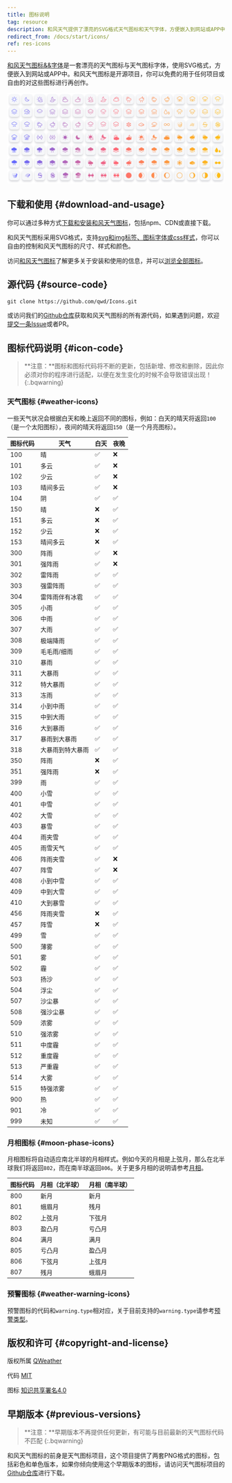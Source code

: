 ```yaml
---
title: 图标说明
tag: resource
description: 和风天气提供了漂亮的SVG格式天气图标和天气字体，方便嵌入到网站或APP中。和风天气图标是开源项目，你可以免费的用于任何项目或自由的对这些图标进行再创作。
redirect_from: /docs/start/icons/
ref: res-icons
---
```


[和风天气图标&&字体](https://icons.qweather.com)是一套漂亮的天气图标与天气图标字体，使用SVG格式，方便嵌入到网站或APP中。和风天气图标是开源项目，你可以免费的用于任何项目或自由的对这些图标进行再创作。

<a href="https://icons.qweather.com">![图标截图](/assets/images/content/qweather-icon-screenshot-new.png)</a>

## 下载和使用 {#download-and-usage}

你可以通过多种方式[下载和安装和风天气图标](https://icons.qweather.com/install/)，包括npm、CDN或直接下载。

和风天气图标采用SVG格式，支持[svg和img标签、图标字体或css样式](https://icons.qweather.com/usage/)，你可以自由的控制和风天气图标的尺寸、样式和颜色。

访问[和风天气图标](https://icons.qweather.com)了解更多关于安装和使用的信息，并可以[浏览全部图标](https://icons.qweather.com/icons/)。

## 源代码 {#source-code}

```
git clone https://github.com/qwd/Icons.git
```

或访问我们的[Github仓库](https://github.com/qwd/Icons)获取和风天气图标的所有源代码，如果遇到问题，欢迎[提交一条Issue](https://github.com/qwd/Icons/issues)或者PR。

## 图标代码说明 {#icon-code}

> **注意：**图标和图标代码将不断的更新，包括新增、修改和删除，因此你必须对你的程序进行适配，以便在发生变化的时候不会导致错误出现！
{:.bqwarning}

### 天气图标 {#weather-icons}

一些天气状况会根据白天和晚上返回不同的图标，例如：白天的晴天将返回`100`（是一个太阳图标），夜间的晴天将返回`150`（是一个月亮图标）。

| 图标代码 | 天气             | 白天 | 夜晚 |
| -------- | ---------------- | ---- | ---- |
| 100      | 晴               | &#9989;    | &#10060;    |
| 101      | 多云             | &#9989;    | &#10060;    |
| 102      | 少云             | &#9989;    | &#10060;    |
| 103      | 晴间多云         | &#9989;  | &#10060;    |
| 104      | 阴               | &#9989;    | &#9989;    |
| 150      | 晴               | &#10060;    | &#9989;    |
| 151      | 多云             | &#10060;    | &#9989;    |
| 152      | 少云             | &#10060;    | &#9989;    |
| 153      | 晴间多云         | &#10060;    | &#9989;    |
| 300      | 阵雨             | &#9989;    | &#10060;    |
| 301      | 强阵雨           | &#9989;    | &#10060;    |
| 302      | 雷阵雨           | &#9989;    | &#9989;    |
| 303      | 强雷阵雨         | &#9989;    | &#9989;    |
| 304      | 雷阵雨伴有冰雹   | &#9989;    | &#9989;    |
| 305      | 小雨             | &#9989;    | &#9989;    |
| 306      | 中雨             | &#9989;    | &#9989;    |
| 307      | 大雨             | &#9989;    | &#9989;    |
| 308      | 极端降雨         | &#9989;    | &#9989;    |
| 309      | 毛毛雨/细雨      | &#9989;    | &#9989;    |
| 310      | 暴雨             | &#9989;    | &#9989;    |
| 311      | 大暴雨           | &#9989;    | &#9989;    |
| 312      | 特大暴雨         | &#9989;    | &#9989;    |
| 313      | 冻雨             | &#9989;    | &#9989;    |
| 314      | 小到中雨         | &#9989;    | &#9989;    |
| 315      | 中到大雨         | &#9989;    | &#9989;    |
| 316      | 大到暴雨         | &#9989;    | &#9989;    |
| 317      | 暴雨到大暴雨     | &#9989;    | &#9989;    |
| 318      | 大暴雨到特大暴雨 | &#9989;    | &#9989;    |
| 350      | 阵雨             | &#10060;    | &#9989;    |
| 351      | 强阵雨           | &#10060;    | &#9989;    |
| 399      | 雨               | &#9989;    | &#9989;    |
| 400      | 小雪             | &#9989;    | &#9989;    |
| 401      | 中雪             | &#9989;    | &#9989;    |
| 402      | 大雪             | &#9989;    | &#9989;    |
| 403      | 暴雪             | &#9989;    | &#9989;    |
| 404      | 雨夹雪           | &#9989;    | &#9989;    |
| 405      | 雨雪天气         | &#9989;    | &#9989;    |
| 406      | 阵雨夹雪         | &#9989;    | &#10060;    |
| 407      | 阵雪             | &#9989;    | &#10060;    |
| 408      | 小到中雪         | &#9989;    | &#9989;    |
| 409      | 中到大雪         | &#9989;    | &#9989;    |
| 410      | 大到暴雪         | &#9989;    | &#9989;    |
| 456      | 阵雨夹雪         | &#10060;    | &#9989;    |
| 457      | 阵雪             | &#10060;    | &#9989;    |
| 499      | 雪               | &#9989;    | &#9989;    |
| 500      | 薄雾             | &#9989;    | &#9989;    |
| 501      | 雾               | &#9989;    | &#9989;    |
| 502      | 霾               | &#9989;    | &#9989;    |
| 503      | 扬沙             | &#9989;    | &#9989;    |
| 504      | 浮尘             | &#9989;    | &#9989;    |
| 507      | 沙尘暴           | &#9989;    | &#9989;    |
| 508      | 强沙尘暴         | &#9989;    | &#9989;    |
| 509      | 浓雾             | &#9989;    | &#9989;    |
| 510      | 强浓雾           | &#9989;    | &#9989;    |
| 511      | 中度霾           | &#9989;    | &#9989;    |
| 512      | 重度霾           | &#9989;    | &#9989;    |
| 513      | 严重霾           | &#9989;    | &#9989;    |
| 514      | 大雾             | &#9989;    | &#9989;    |
| 515      | 特强浓雾         | &#9989;    | &#9989;    |
| 900      | 热               | &#9989;    | &#9989;    |
| 901      | 冷               | &#9989;    | &#9989;    |
| 999      | 未知             | &#9989;    | &#9989;    |

### 月相图标 {#moon-phase-icons}

月相图标将自动适应南北半球的月相样式。例如今天的月相是上弦月，那么在北半球我们将返回`802`，而在南半球返回`806`。关于更多月相的说明请参考[月相](/docs/resource/sun-moon-info/#moon-phase)。

| 图标代码 | 月相（北半球） | 月相（南半球） |
| -------- | -------------- | -------------- |
| 800      | 新月           | 新月           |
| 801      | 蛾眉月         | 残月           |
| 802      | 上弦月         | 下弦月         |
| 803      | 盈凸月         | 亏凸月         |
| 804      | 满月           | 满月           |
| 805      | 亏凸月         | 盈凸月         |
| 806      | 下弦月         | 上弦月         |
| 807      | 残月           | 蛾眉月         |

### 预警图标 {#weather-warning-icons}

预警图标的代码和`warning.type`相对应，关于目前支持的`warning.type`请参考[预警类型](/docs/resource/warning-info/#warning-type)。

## 版权和许可 {#copyright-and-license}

版权所属 [QWeather](https://www.qweather.com/)

代码 [MIT](https://github.com/qwd/Icons/blob/main/LICENSE)

图标 [知识共享署名4.0](https://creativecommons.org/licenses/by/4.0/deed.zh)

## 早期版本 {#previous-versions}

> **注意：**早期版本不再提供任何更新，有可能与目前最新的天气图标代码不匹配
{:.bqwarning}

和风天气图标的前身是天气图标项目，这个项目提供了两套PNG格式的图标，包括彩色和单色版本，如果你倾向使用这个早期版本的图标，请访问天气图标项目的[Github仓库](https://github.com/qwd/WeatherIcon)进行下载。